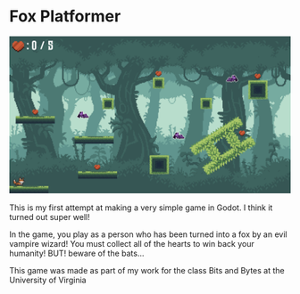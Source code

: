 # Fox Platformer

![TitleScreen](ReadMeImages/GameScreenshot1.png)

This is my first attempt at making a very simple game in Godot. I think it turned out super well!

In the game, you play as a person who has been turned into a fox by an evil vampire wizard! You must collect all of the
hearts to win back your humanity! BUT! beware of the bats...

This game was made as part of my work for the class Bits and Bytes at the University of Virginia
